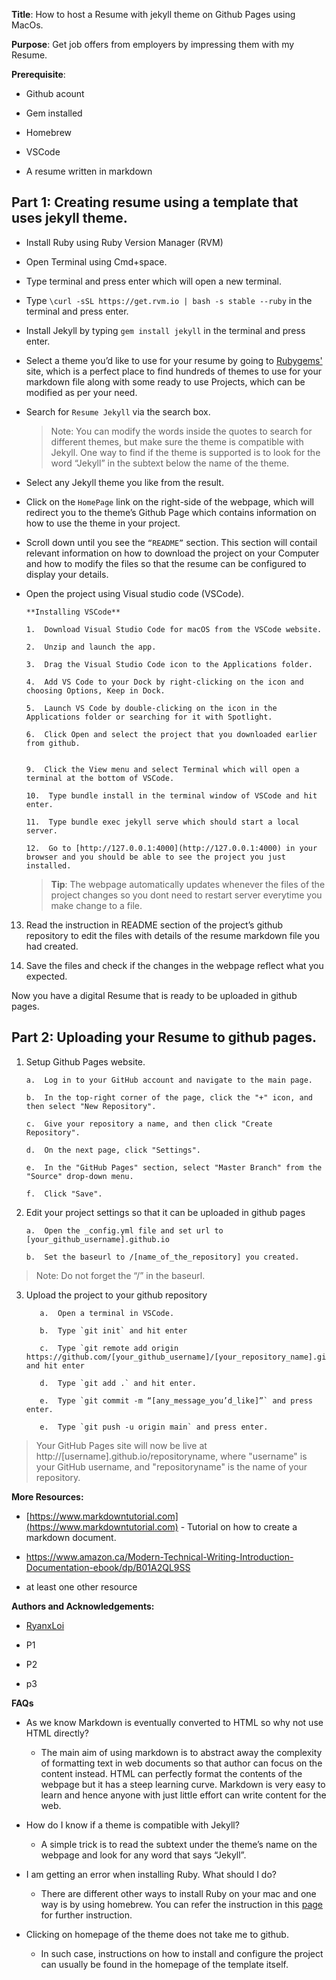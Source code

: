 
**Title**: How to host a Resume with jekyll theme on Github Pages using MacOs.

**Purpose**: Get job offers from employers by impressing them with my Resume.

**Prerequisite**:

-   Github acount
    
-   Gem installed
    
-   Homebrew
    
-   VSCode
    
-   A resume written in markdown
    

  

## **Part 1**: Creating resume using a template that uses jekyll theme.

  

 -  Install Ruby using Ruby Version Manager (RVM)
    

 -  Open Terminal using Cmd+space.
    
 -  Type terminal and press enter which will open a new terminal.
    
 -  Type   `\curl -sSL https://get.rvm.io | bash -s stable --ruby`  in the terminal  and press enter.
    

 -  Install Jekyll by typing  `gem install jekyll` in the terminal and press enter.
    
 -  Select a theme you’d like to use for your resume by going to [Rubygems'](https://rubygems.org) site, which is a perfect place to find hundreds of themes to use for your markdown file along with some ready to use Projects, which can be modified as per your need.
    
 -  Search for `Resume Jekyll` via the search box.
    

	> Note: You can modify the words inside the quotes to search for
	> different themes, but make sure the theme is compatible with Jekyll.
	> One way to find if the theme is supported is to look for the word
	> “Jekyll” in the subtext below the name of the theme.

 -  Select any Jekyll theme you like from the result.
    
 -  Click on the `HomePage` link on the right-side of the webpage, which will redirect you to the theme’s Github Page which contains information on how to use the theme in your project.
    
 -  Scroll down until you see the `“README”` section. This section will contail relevant information on how to download the project on your Computer and how to modify the files so that the resume can be configured to display your details.
    
 -  Open the project using Visual studio code (VSCode).
    

		**Installing VSCode**
		
		1.  Download Visual Studio Code for macOS from the VSCode website.
		    
		2.  Unzip and launch the app.
		    
		3.  Drag the Visual Studio Code icon to the Applications folder.
		    
		4.  Add VS Code to your Dock by right-clicking on the icon and choosing Options, Keep in Dock.
		    
		5.  Launch VS Code by double-clicking on the icon in the Applications folder or searching for it with Spotlight.
		    
		6.  Click Open and select the project that you downloaded earlier from github.
		    

		9.  Click the View menu and select Terminal which will open a terminal at the bottom of VSCode.
		    
		10.  Type bundle install in the terminal window of VSCode and hit enter.
		    
		11.  Type bundle exec jekyll serve which should start a local server.
		    
		12.  Go to [http://127.0.0.1:4000](http://127.0.0.1:4000) in your browser and you should be able to see the project you just installed.
    

	> **Tip**: The webpage automatically updates whenever the files of the project changes so you dont need to restart server everytime you make change to a file.

13.  Read the instruction in README section of the project’s github repository to edit the files with details of the resume markdown file you had created.
    
14.  Save the files and check if the changes in the webpage reflect what you expected.
    

Now you have a digital Resume that is ready to be uploaded in github pages.

  

## Part 2: Uploading your Resume to github pages.

  

1) 	Setup Github Pages website.
	
		a.  Log in to your GitHub account and navigate to the main page.

		b.  In the top-right corner of the page, click the "+" icon, and then select "New Repository".

		c.  Give your repository a name, and then click "Create Repository".

		d.  On the next page, click "Settings".

		e.  In the "GitHub Pages" section, select "Master Branch" from the "Source" drop-down menu.

		f.  Click "Save".

    

2.  Edit your project settings so that it can be uploaded in github pages
    
		a.  Open the _config.yml file and set url to [your_github_username].github.io
		    
		b.  Set the baseurl to /[name_of_the_repository] you created.
    

> Note: Do not forget the “/” in the baseurl.

 3.  Upload the project to your github repository
    
			a.  Open a terminal in VSCode.
			    
			b.  Type `git init` and hit enter
			    
			c.  Type `git remote add origin https://github.com/[your_github_username]/[your_repository_name].git` and hit enter
			    
			d.  Type `git add .` and hit enter.
			    
			e.  Type `git commit -m “[any_message_you’d_like]”` and press enter.
			    
			e.  Type `git push -u origin main` and press enter.
	    

> Your GitHub Pages site will now be live at   
> http://[username].github.io/repositoryname, where "username" is your
> GitHub username, and "repositoryname" is the name of your repository.

  

**More Resources:**

-   [https://www.markdowntutorial.com](https://www.markdowntutorial.com) - Tutorial on how to create a markdown document.
    
-   https://www.amazon.ca/Modern-Technical-Writing-Introduction-Documentation-ebook/dp/B01A2QL9SS

-   at least one other resource
    

**Authors and Acknowledgements:**

-   [RyanxLoi](https://github.com/RyanxLoi)
    
-   P1
    
-   P2
    
-   p3
    

  
  

**FAQs**

 - As we know Markdown is eventually converted to HTML so why not use
   HTML directly?

	-   The main aim of using markdown is to abstract away the complexity of formatting text in web documents so that author can focus on the content instead. HTML can perfectly format the contents of the webpage but it has a steep learning curve. Markdown is very easy to learn and hence anyone with just little effort can write content for the web.
    

 - How do I know if a theme is compatible with Jekyll?

    

	-   A simple trick is to read the subtext under the theme’s name on the webpage and look for any word that says “Jekyll”.
    

-   I am getting an error when installing Ruby. What should I do?
    

	-   There are different other ways to install Ruby on your mac and one way is by using homebrew. You can refer the instruction in this [page](https://jekyllrb.com/docs/installation/macos/) for further instruction.
    

-   Clicking on homepage of the theme does not take me to github.
    
	
	-   In such case, instructions on how to install and configure the project can usually be found in the homepage of the template itself.
